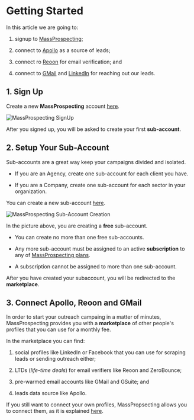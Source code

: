 # Getting Started

In this article we are going to:

1. signup to [MassProspecting](https://massprospecting.com); 

2. connect to [Apollo](https://www.apollo.io/) as a source of leads; 

3. connect ro [Reoon](https://emailverifier.reoon.com/) for email verification; and 

4. connect to [GMail](https://gmail.com) and [LinkedIn](https://linkedin.com) for reaching out our leads.

## 1. Sign Up

Create a new **MassProspecting** account [here](https://massprospecting.com/signup).

![MassProspecting SignUp](/docs/assets/user/1-1.png)

After you signed up, you will be asked to create your first **sub-account**.

## 2. Setup Your Sub-Account

Sub-accounts are a great way keep your campaigns divided and isolated.

- If you are an Agency, create one sub-account for each client you have.

- If you are a Company, create one sub-account for each sector in your organization.

You can create a new sub-account [here](https://massprospecting.com/subaccounts/new).

![MassProspecting Sub-Account Creation](/docs/assets/user/2-1.png)

In the picture above, you are creating a **free** sub-account.

- You can create no more than one free sub-accounts.

- Any more sub-account must be assigned to an active **subscription** to any of [MassProspecting plans](https://massprospecting.com/plans).

- A subscription cannot be assigned to more than one sub-account. 

After you have created your subaccount, you will be redirected to the **marketplace**.

## 3. Connect Apollo, Reoon and GMail

In order to start your outreach campaing in a matter of minutes, MassProspecting provides you with a **marketplace** of other people's profiles that you can use for a monthly fee.

In the marketplace you can find:

1. social profiles like LinkedIn or Facebook that you can use for scraping leads or sending outreach either;

2. LTDs (_life-time deals_) for email verifiers like Reoon and ZeroBounce;

3. pre-warmed email accounts like GMail and GSuite; and

4. leads data source like Apollo.

If you still want to connect your own profiles, MassPropsecting allows you to connect them, as it is explained [here](/docs/user/3-registering-your-profiles.md).


